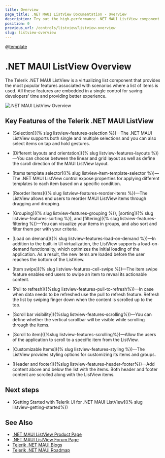 ```yaml
---
title: Overview
page_title: .NET MAUI ListView Documentation - Overview
description: Try out the high-performance .NET MAUI ListView component featuring data binding, load on demand, filtering, sorting, grouping, item swipe and much more.
position: 0
previous_url: /controls/listview/listview-overview
slug: listview-overview
---
```


@[template](/_contentTemplates/common/listview-obsolete.md#listview-obsolete)

# .NET MAUI ListView Overview

The Telerik .NET MAUI ListView is a virtualizing list component that provides the most popular features associated with scenarios where a list of items is used. All these features are embedded in a single control for saving developers' time and providing better experience.

![.NET MAUI ListView Overview](images/listview.png "Telerik .NET MAUI ListView")

## Key Features of the Telerik .NET MAUI ListView

* [Selection]({% slug listview-features-selection %})&mdash;The .NET MAUI ListView supports both single and multiple selections and you can also select items on tap and hold gestures.

* [Different layouts and orientation]({% slug listview-features-layouts %})&mdash;You can choose between the linear and grid layout as well as define the scroll direction of the MAUI ListView layout.

* [Items template selector]({% slug listview-item-template-selector %})&mdash;The .NET MAUI ListView control expose properties for applying different templates to each item based on a specific condition. 
 
* [Reorder Items]({% slug listview-features-reorder-items %})&mdash;The ListView allows end users to reorder MAUI ListView items through dragging and dropping.

* [Grouping]({% slug listview-features-grouping %}), [sorting]({% slug listview-features-sorting %}), and [filtering]({% slug listview-features-filtering %})&mdash;You can visualize your items in groups, and also sort and filter them per with your criteria.

* [Load on demand]({% slug listview-features-load-on-demand %})&mdash;In addition to the built-in UI virtualization, the ListView supports a load-on-demand functionality, which optimizes the initial loading of the application. As a result, the new items are loaded before the user reaches the bottom of the ListView.

* [Item swipe]({% slug listview-features-cell-swipe %})&mdash;The item swipe feature enables end users to swipe an item to reveal its actionable content.

* [Pull to refresh]({%slug listview-features-pull-to-refresh%})&mdash;In case when data needs to be refreshed use the pull to refresh feature. Refresh the list by swiping finger down when the content is scrolled up to the top.

* [Scroll bar visibility]({%slug listview-features-scrolling%})&mdash;You can define whether the vertical scrollbar will be visible while scrolling through the items. 

* [Scroll to item]({%slug listview-features-scrolling%})&mdash;Allow the users of the application to scroll to a specific item from the ListView. 

* [Customizable Items]({% slug listview-features-styling %})&mdash;The ListView provides styling options for customizing its items and groups.

* [Header and footer]({%slug listview-features-header-footer%})&mdash;Add content above and below the list with the items. Both header and footer content are scrolled along with the ListView items.

## Next steps

- [Getting Started with Telerik UI for .NET MAUI ListView]({% slug listview-getting-started%})

## See Also

- [.NET MAUI ListView Product Page](https://www.telerik.com/maui-ui/listview)
- [.NET MAUI ListView Forum Page](https://www.telerik.com/forums/maui?tagId=1829)
- [Telerik .NET MAUI Blogs](https://www.telerik.com/blogs/mobile-net-maui)
- [Telerik .NET MAUI Roadmap](https://www.telerik.com/support/whats-new/maui-ui/roadmap)